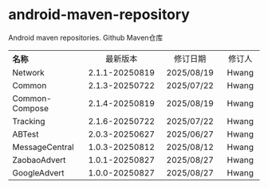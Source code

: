 # android-maven-repository
Android maven repositories. Github Maven仓库

<table style="text-align:center">
   <tr><th width="30%" style="text-align:left">名称</th><td width="30%">最新版本</td><td>修订日期</td><td>修订人</td></tr>
   <tr><td style="text-align:left">Network</td><td>2.1.1-20250819</td><td>2025/08/19</td><td>Hwang</td></tr>
   <tr><td style="text-align:left">Common</td><td>2.1.3-20250722</td><td>2025/07/22</td><td>Hwang</td></tr>
   <tr><td style="text-align:left">Common-Compose</td><td>2.1.4-20250819</td><td>2025/08/19</td><td>Hwang</td></tr>
   <tr><td style="text-align:left">Tracking</td><td>2.1.6-20250722</td><td>2025/07/22</td><td>Hwang</td></tr>
   <tr><td style="text-align:left">ABTest</td><td>2.0.3-20250627</td><td>2025/06/27</td><td>Hwang</td></tr>
   <tr><td style="text-align:left">MessageCentral</td><td>1.0.3-20250812</td><td>2025/08/12</td><td>Hwang</td></tr>
   <tr><td style="text-align:left">ZaobaoAdvert</td><td>1.0.1-20250827</td><td>2025/08/27</td><td>Hwang</td></tr>
   <tr><td style="text-align:left">GoogleAdvert</td><td>1.0.0-20250827</td><td>2025/08/27</td><td>Hwang</td></tr>
</table>